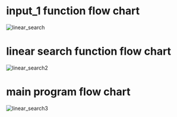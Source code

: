 # input_1 function flow chart
![linear_search](https://github.com/user-attachments/assets/47413959-544f-4d82-bee6-49b04dd65661)


# linear search function flow chart 
![linear_search2](https://github.com/user-attachments/assets/608daecd-f3ce-4bd8-898a-84efafd1c2a3)


# main program flow chart 
![linear_search3](https://github.com/user-attachments/assets/1ed1389d-4a99-44f1-83a6-3ddc9c725f9f)
